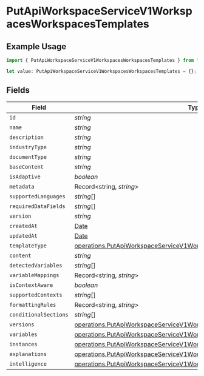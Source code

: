 # PutApiWorkspaceServiceV1WorkspacesWorkspacesTemplates

## Example Usage

```typescript
import { PutApiWorkspaceServiceV1WorkspacesWorkspacesTemplates } from "oppulence-backend-sdk/models/operations";

let value: PutApiWorkspaceServiceV1WorkspacesWorkspacesTemplates = {};
```

## Fields

| Field                                                                                                                                                                | Type                                                                                                                                                                 | Required                                                                                                                                                             | Description                                                                                                                                                          |
| -------------------------------------------------------------------------------------------------------------------------------------------------------------------- | -------------------------------------------------------------------------------------------------------------------------------------------------------------------- | -------------------------------------------------------------------------------------------------------------------------------------------------------------------- | -------------------------------------------------------------------------------------------------------------------------------------------------------------------- |
| `id`                                                                                                                                                                 | *string*                                                                                                                                                             | :heavy_minus_sign:                                                                                                                                                   | N/A                                                                                                                                                                  |
| `name`                                                                                                                                                               | *string*                                                                                                                                                             | :heavy_minus_sign:                                                                                                                                                   | N/A                                                                                                                                                                  |
| `description`                                                                                                                                                        | *string*                                                                                                                                                             | :heavy_minus_sign:                                                                                                                                                   | N/A                                                                                                                                                                  |
| `industryType`                                                                                                                                                       | *string*                                                                                                                                                             | :heavy_minus_sign:                                                                                                                                                   | N/A                                                                                                                                                                  |
| `documentType`                                                                                                                                                       | *string*                                                                                                                                                             | :heavy_minus_sign:                                                                                                                                                   | N/A                                                                                                                                                                  |
| `baseContent`                                                                                                                                                        | *string*                                                                                                                                                             | :heavy_minus_sign:                                                                                                                                                   | N/A                                                                                                                                                                  |
| `isAdaptive`                                                                                                                                                         | *boolean*                                                                                                                                                            | :heavy_minus_sign:                                                                                                                                                   | N/A                                                                                                                                                                  |
| `metadata`                                                                                                                                                           | Record<string, *string*>                                                                                                                                             | :heavy_minus_sign:                                                                                                                                                   | N/A                                                                                                                                                                  |
| `supportedLanguages`                                                                                                                                                 | *string*[]                                                                                                                                                           | :heavy_minus_sign:                                                                                                                                                   | N/A                                                                                                                                                                  |
| `requiredDataFields`                                                                                                                                                 | *string*[]                                                                                                                                                           | :heavy_minus_sign:                                                                                                                                                   | N/A                                                                                                                                                                  |
| `version`                                                                                                                                                            | *string*                                                                                                                                                             | :heavy_minus_sign:                                                                                                                                                   | N/A                                                                                                                                                                  |
| `createdAt`                                                                                                                                                          | [Date](https://developer.mozilla.org/en-US/docs/Web/JavaScript/Reference/Global_Objects/Date)                                                                        | :heavy_minus_sign:                                                                                                                                                   | N/A                                                                                                                                                                  |
| `updatedAt`                                                                                                                                                          | [Date](https://developer.mozilla.org/en-US/docs/Web/JavaScript/Reference/Global_Objects/Date)                                                                        | :heavy_minus_sign:                                                                                                                                                   | N/A                                                                                                                                                                  |
| `templateType`                                                                                                                                                       | [operations.PutApiWorkspaceServiceV1WorkspacesWorkspacesTemplateType](../../models/operations/putapiworkspaceservicev1workspacesworkspacestemplatetype.md)           | :heavy_minus_sign:                                                                                                                                                   | N/A                                                                                                                                                                  |
| `content`                                                                                                                                                            | *string*                                                                                                                                                             | :heavy_minus_sign:                                                                                                                                                   | N/A                                                                                                                                                                  |
| `detectedVariables`                                                                                                                                                  | *string*[]                                                                                                                                                           | :heavy_minus_sign:                                                                                                                                                   | N/A                                                                                                                                                                  |
| `variableMappings`                                                                                                                                                   | Record<string, *string*>                                                                                                                                             | :heavy_minus_sign:                                                                                                                                                   | N/A                                                                                                                                                                  |
| `isContextAware`                                                                                                                                                     | *boolean*                                                                                                                                                            | :heavy_minus_sign:                                                                                                                                                   | N/A                                                                                                                                                                  |
| `supportedContexts`                                                                                                                                                  | *string*[]                                                                                                                                                           | :heavy_minus_sign:                                                                                                                                                   | N/A                                                                                                                                                                  |
| `formattingRules`                                                                                                                                                    | Record<string, *string*>                                                                                                                                             | :heavy_minus_sign:                                                                                                                                                   | N/A                                                                                                                                                                  |
| `conditionalSections`                                                                                                                                                | *string*[]                                                                                                                                                           | :heavy_minus_sign:                                                                                                                                                   | N/A                                                                                                                                                                  |
| `versions`                                                                                                                                                           | [operations.PutApiWorkspaceServiceV1WorkspacesWorkspacesResponseVersions](../../models/operations/putapiworkspaceservicev1workspacesworkspacesresponseversions.md)[] | :heavy_minus_sign:                                                                                                                                                   | N/A                                                                                                                                                                  |
| `variables`                                                                                                                                                          | [operations.PutApiWorkspaceServiceV1WorkspacesWorkspacesVariables](../../models/operations/putapiworkspaceservicev1workspacesworkspacesvariables.md)[]               | :heavy_minus_sign:                                                                                                                                                   | N/A                                                                                                                                                                  |
| `instances`                                                                                                                                                          | [operations.PutApiWorkspaceServiceV1WorkspacesWorkspacesInstances](../../models/operations/putapiworkspaceservicev1workspacesworkspacesinstances.md)[]               | :heavy_minus_sign:                                                                                                                                                   | N/A                                                                                                                                                                  |
| `explanations`                                                                                                                                                       | [operations.PutApiWorkspaceServiceV1WorkspacesWorkspacesExplanations](../../models/operations/putapiworkspaceservicev1workspacesworkspacesexplanations.md)[]         | :heavy_minus_sign:                                                                                                                                                   | N/A                                                                                                                                                                  |
| `intelligence`                                                                                                                                                       | [operations.PutApiWorkspaceServiceV1WorkspacesWorkspacesIntelligence](../../models/operations/putapiworkspaceservicev1workspacesworkspacesintelligence.md)[]         | :heavy_minus_sign:                                                                                                                                                   | N/A                                                                                                                                                                  |